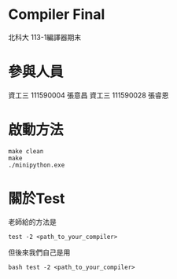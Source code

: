 # Compiler Final
北科大 113-1編譯器期末

# 參與人員

資工三 111590004 張意昌
資工三 111590028 張睿恩

# 啟動方法

```
make clean
make
./minipython.exe
```

# 關於Test

老師給的方法是
```
test -2 <path_to_your_compiler>
```

但後來我們自己是用

```
bash test -2 <path_to_your_compiler>
```
